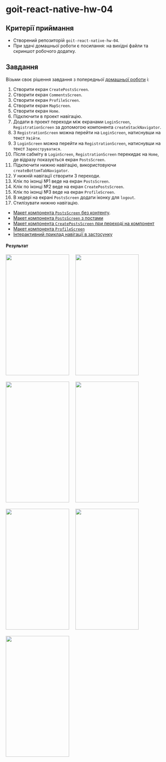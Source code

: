 # goit-react-native-hw-04

## Критерії приймання

- Створений репозиторій `goit-react-native-hw-04`.
- При здачі домашньої роботи є посилання: на вихідні файли та скриншот робочого додатку.

## Завдання

Візьми своє рішення завдання з попередньої
[домашньої роботи](https://github.com/savchyndd/goit-react-native-hw-03) і:

1. Створити екран `CreatePostsScreen`.
2. Створити екран `CommentsScreen`.
3. Створити екран `ProfileScreen`.
4. Створити екран `MapScreen`.
5. Створити екран `Home`.
6. Підключити в проект навігацію.
7. Додати в проект переходи між екранами `LoginScreen`, `RegistrationScreen` за допомогою компонента
   `createStackNavigator`.
8. З `RegistrationScreen` можна перейти на `LoginScreen`, натиснувши на текст `Увійти`.
9. З `LoginScreen` можна перейти на `RegistrationScreen`, натиснувши на текст `Зареєструватися`.
10. Після сабміту в `LoginScreen`, `RegistrationScreen` перекидає на `Home`, де відразу показується
    екран `PostsScreen`.
11. Підключити нижню навігацію, використовуючи `createBottomTabNavigator`.
12. У нижній навігації створити 3 переходи.
13. Клік по іконці №1 веде на екран `PostsScreen`.
14. Клік по іконці №2 веде на екран `CreatePostsScreen`.
15. Клік по іконці №3 веде на екран `ProfileScreen`.
16. В хедері на екрані `PostsScreen` додати іконку для `logout`.
17. Стилізувати нижню навігацію.

- [Макет компонента `PostsScreen` без контенту](<https://www.figma.com/file/YqWLNarVE4x1zkXa6PYJfi/Homework-(Copy)-(Copy)?node-id=12-47&width="200"&height="420">).
- [Макет компонента `PostsScreen` з постами](<https://www.figma.com/file/YqWLNarVE4x1zkXa6PYJfi/Homework-(Copy)-(Copy)?node-id=36-86&t=zLy5KtBgsPgUDWY3-0>)
- [Макет компонента `CreatePostsScreen` при переході на компонент](<https://www.figma.com/file/YqWLNarVE4x1zkXa6PYJfi/Homework-(Copy)-(Copy)?node-id=36-13&t=4MUcNtbjSdtiKXV7-0>)
- [Макет компонента `ProfileScreen`](<https://www.figma.com/file/YqWLNarVE4x1zkXa6PYJfi/Homework-(Copy)-(Copy)?node-id=36-13&t=kFkFeqKaLVknGboO-0>)
- [Інтерактивний приклад навігації в застосунку](<https://www.figma.com/file/YqWLNarVE4x1zkXa6PYJfi/Homework-(Copy)-(Copy)?node-id=36-86&t=YKQMU635gnlpvN39-0>)

#### Результат
<div style="display: flex; flex-direction: row; flex-wrap:wrap; gap:20px">
<img src="https://github.com/savchyndd/goit-react-native-hw-04/assets/96209694/77a9e6d9-4baa-40d0-9687-31b6e3288758"  width="200" height="380">
<img src="https://github.com/savchyndd/goit-react-native-hw-04/assets/96209694/933703bc-2f4f-45ff-a5e3-14555ded5d99"  width="200" height="380">
<img src="https://github.com/savchyndd/goit-react-native-hw-04/assets/96209694/97c6405b-e91c-4f28-b97a-7b5b35f83f73"  width="200" height="380">
<img src="https://github.com/savchyndd/goit-react-native-hw-04/assets/96209694/ae4db347-b02c-416f-ae7f-9f33413696b3"  width="200" height="380">
<img src="https://github.com/savchyndd/goit-react-native-hw-04/assets/96209694/ec86aa33-9158-4a76-9c92-704342df1049"  width="200" height="380">
<img src="https://github.com/savchyndd/goit-react-native-hw-04/assets/96209694/e53b6379-1606-495b-a533-04492c5af8aa"  width="200" height="380">
<img src="https://github.com/savchyndd/goit-react-native-hw-04/assets/96209694/51442bcb-3328-4ec7-8bd4-a27200f300f6"  width="200" height="380">
</div>
